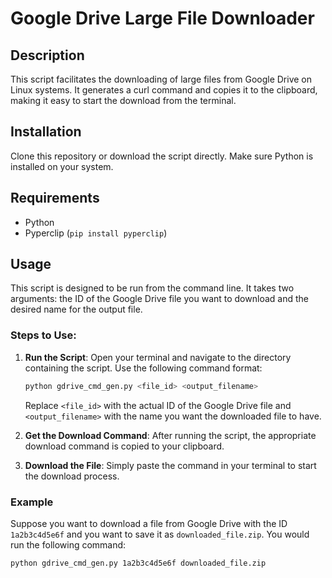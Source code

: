 # Google Drive Large File Downloader

## Description
This script facilitates the downloading of large files from Google Drive on Linux systems. It generates a curl command and copies it to the clipboard, making it easy to start the download from the terminal.

## Installation
Clone this repository or download the script directly. Make sure Python is installed on your system.

## Requirements
- Python
- Pyperclip (`pip install pyperclip`)

## Usage

This script is designed to be run from the command line. It takes two arguments: the ID of the Google Drive file you want to download and the desired name for the output file.

### Steps to Use:
1. **Run the Script**: Open your terminal and navigate to the directory containing the script. Use the following command format:

    ```bash
    python gdrive_cmd_gen.py <file_id> <output_filename>
    ```

    Replace `<file_id>` with the actual ID of the Google Drive file and `<output_filename>` with the name you want the downloaded file to have.

2. **Get the Download Command**: After running the script, the appropriate download command is copied to your clipboard.

3. **Download the File**: Simply paste the command in your terminal to start the download process.

### Example

Suppose you want to download a file from Google Drive with the ID `1a2b3c4d5e6f` and you want to save it as `downloaded_file.zip`. You would run the following command:

```bash
python gdrive_cmd_gen.py 1a2b3c4d5e6f downloaded_file.zip
